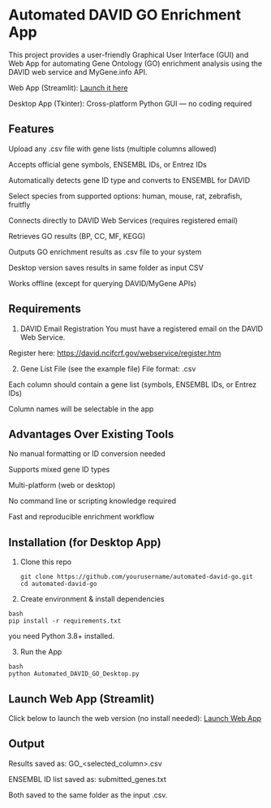 # Automated DAVID GO Enrichment App
This project provides a user-friendly Graphical User Interface (GUI) and Web App for automating Gene Ontology (GO) enrichment analysis using the DAVID web service and MyGene.info API.

 Web App (Streamlit): [Launch it here](https://automateddavidgoapp-jmttt2v2fbex2x7tcjhnvg.streamlit.app/)

 Desktop App (Tkinter): Cross-platform Python GUI — no coding required

## Features
 Upload any .csv file with gene lists (multiple columns allowed)

 Accepts official gene symbols, ENSEMBL IDs, or Entrez IDs

 Automatically detects gene ID type and converts to ENSEMBL for DAVID

 Select species from supported options: human, mouse, rat, zebrafish, fruitfly

 Connects directly to DAVID Web Services (requires registered email)

 Retrieves GO results (BP, CC, MF, KEGG)

 Outputs GO enrichment results as .csv file to your system

 Desktop version saves results in same folder as input CSV

 Works offline (except for querying DAVID/MyGene APIs)

## Requirements
1. DAVID Email Registration
You must have a registered email on the DAVID Web Service.

Register here: https://david.ncifcrf.gov/webservice/register.htm

2.  Gene List File (see the example file)
File format: .csv

Each column should contain a gene list (symbols, ENSEMBL IDs, or Entrez IDs)

Column names will be selectable in the app

## Advantages Over Existing Tools
No manual formatting or ID conversion needed

Supports mixed gene ID types

Multi-platform (web or desktop)

No command line or scripting knowledge required

Fast and reproducible enrichment workflow

## Installation (for Desktop App)
1. Clone this repo
   ```
   git clone https://github.com/yourusername/automated-david-go.git
   cd automated-david-go
   ```

3. Create environment & install dependencies
```
bash
pip install -r requirements.txt
```

you need Python 3.8+ installed.

3. Run the App
```
bash
python Automated_DAVID_GO_Desktop.py

````

## Launch Web App (Streamlit)
Click below to launch the web version (no install needed):
[Launch Web App](https://automateddavidgoapp-jmttt2v2fbex2x7tcjhnvg.streamlit.app/)


## Output
Results saved as: GO_<selected_column>.csv

ENSEMBL ID list saved as: submitted_genes.txt

Both saved to the same folder as the input .csv.

